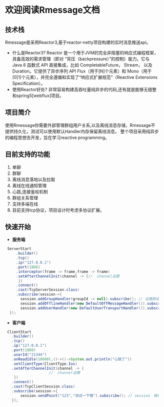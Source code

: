 # 欢迎阅读Rmessage文档

##  技术栈
Rmessage是采用Reactor3,基于reactor-netty项目构建的实时消息推送api。
 - 什么是Reactor3?
   Reactor 是一个用于JVM的完全非阻塞的响应式编程框架，具备高效的需求管理（即对 “背压（backpressure）”的控制）能力。它与 Java 8 函数式 API 直接集成，比如 CompletableFuture， Stream， 以及 Duration。它提供了异步序列 API Flux（用于[N]个元素）和 Mono（用于 [0|1]个元素），并完全遵循和实现了“响应式扩展规范”（Reactive Extensions Specification）。
 - 使用Reactor好处?
  非常容易构建高吞吐量纯异步的代码,还有就是能够无缝整和spring5[webflux]项目。

##  项目简介
使用Rmessage你需要外部管理群组用户关系,以及离线消息存储，Rmessage不提供持久化，测试可以使用默认Handler内存保留离线消息。
整个项目采用纯异步的编程思想去开发，旨在学习reactive programming。



##  目前支持的功能
1. 单聊
2. 群聊
3. 离线消息落地以及拉取
4. 离线在线通知管理
5. 心跳,连接鉴权机制
6. 群组关系管理
7. 支持多端在线
8. 目前支持tcp协议，项目设计时考虑多协议扩展。




##  快速开始
- **服务端**

```java
 ServerStart
     .builder()
     .tcp()
     .ip("127.0.0.1")
     .port(1888)
     .interceptor(frame -> frame,frame -> frame)
     .setAfterChannelInit(channel -> {//  channel设置
      })
     .connect()
     .cast(TcpServerSession.class)
     .subscribe(session->{
       session.addGroupHandler(groupId -> null).subscribe(); // 设置群组管理handler
       session.addOfflineHandler(new DefaultOffMessageHandler()).subscribe(); // 设置离线消息handler
       session.addUserHandler(new DefaultUserTransportHandler()).subscribe(); // 设置用户关系管handler
  });
```

- **客户端**

```java
 ClientStart
   .builder()
   .tcp()
   .ip("127.0.0.1")
   .port(1888)
   .userId("21344")
   .onReadIdle(10000l,()->()->System.out.println("心跳了"))
   .setClientType(ClientType.Ios)
   .setAfterChannelInit(channel -> {
                    //  channel设置
    })
   .connect()
   .cast(TcpClientSession.class)
   .subscribe(session->{
       session.sendPoint("123","测试一下哦").subscribe(); // session　操作类
   });
```

